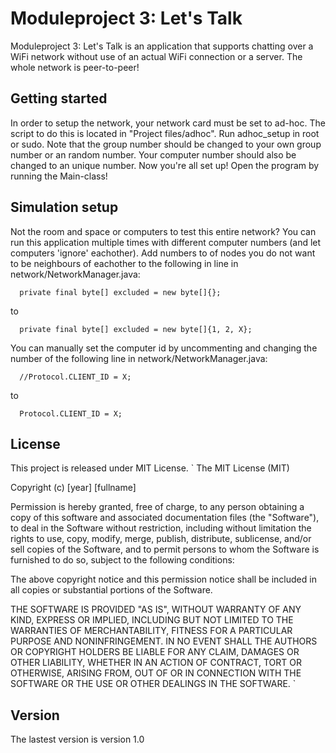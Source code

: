 # Moduleproject 3: Let's Talk
Moduleproject 3: Let's Talk is an application that supports chatting over a WiFi network without use of an actual WiFi connection or a server. The whole network is peer-to-peer!

## Getting started
In order to setup the network, your network card must be set to ad-hoc. The script to do this is located in "Project files/adhoc". Run adhoc_setup in root or sudo. Note that the group number should be changed to your own group number or an random number. Your computer number should also be changed to an unique number.
Now you're all set up! Open the program by running the Main-class!

## Simulation setup
Not the room and space or computers to test this entire network? You can run this application multiple times with different computer numbers (and let computers 'ignore' eachother). Add numbers to of nodes you do not want to be neighbours of eachother to the following in line in network/NetworkManager.java:
```
  private final byte[] excluded = new byte[]{};
```  
to
```
  private final byte[] excluded = new byte[]{1, 2, X};
``` 
You can manually set the computer id by uncommenting and changing the number of the following line in network/NetworkManager.java:
```
  //Protocol.CLIENT_ID = X;
```
to
```
  Protocol.CLIENT_ID = X;
```

## License
This project is released under MIT License.
`
The MIT License (MIT)

Copyright (c) [year] [fullname]

Permission is hereby granted, free of charge, to any person obtaining a copy
of this software and associated documentation files (the "Software"), to deal
in the Software without restriction, including without limitation the rights
to use, copy, modify, merge, publish, distribute, sublicense, and/or sell
copies of the Software, and to permit persons to whom the Software is
furnished to do so, subject to the following conditions:

The above copyright notice and this permission notice shall be included in all
copies or substantial portions of the Software.

THE SOFTWARE IS PROVIDED "AS IS", WITHOUT WARRANTY OF ANY KIND, EXPRESS OR
IMPLIED, INCLUDING BUT NOT LIMITED TO THE WARRANTIES OF MERCHANTABILITY,
FITNESS FOR A PARTICULAR PURPOSE AND NONINFRINGEMENT. IN NO EVENT SHALL THE
AUTHORS OR COPYRIGHT HOLDERS BE LIABLE FOR ANY CLAIM, DAMAGES OR OTHER
LIABILITY, WHETHER IN AN ACTION OF CONTRACT, TORT OR OTHERWISE, ARISING FROM,
OUT OF OR IN CONNECTION WITH THE SOFTWARE OR THE USE OR OTHER DEALINGS IN THE
SOFTWARE.
`

## Version
The lastest version is version 1.0
